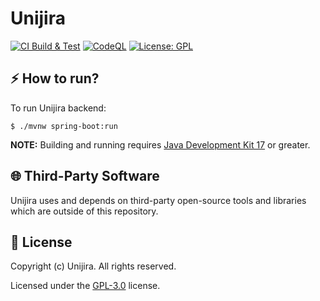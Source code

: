 # Unijira

[![CI Build & Test](https://github.com/unijira/unijira-backend/actions/workflows/maven.yml/badge.svg)](https://github.com/unijira/unijira-backend/actions/workflows/maven.yml)
[![CodeQL](https://github.com/unijira/unijira-backend/actions/workflows/codeql-analysis.yml/badge.svg)](https://github.com/unijira/unijira-backend/actions/workflows/codeql-analysis.yml)
[![License: GPL](https://img.shields.io/badge/License-GPL-blue.svg)](/LICENSE)


## :zap: How to run?

To run Unijira backend:
```shell script
$ ./mvnw spring-boot:run
```

**NOTE:** Building and running requires [Java Development Kit 17](https://openjdk.java.net/projects/jdk/17/) or greater.


## :globe_with_meridians: Third-Party Software
Unijira uses and depends on third-party open-source tools and libraries which are outside of this repository.

## :page_with_curl: License

Copyright (c) Unijira. All rights reserved.

Licensed under the [GPL-3.0](/LICENSE) license.
